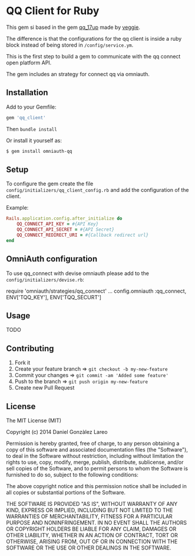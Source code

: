 # QQ Client for Ruby

This gem si based in the gem [qq_17up](https://github.com/17up/qq_17up) made by [veggie](mailto:kkxlkkxllb@gmail.com).

The difference is that the configurations for the qq client is inside a ruby block instead of being stored in `/config/service.ym`.

This is the first step to build a gem to communicate with the qq connect open platform API.

The gem includes an strategy for connect qq via omniauth. 

## Installation

Add to your Gemfile:

```ruby
gem 'qq_client'
```

Then `bundle install`

Or install it yourself as:

```bash
$ gem install omniauth-qq
```
## Setup

To configure the gem create the file `config/initializers/qq_client_config.rb` and add the configuration of the client.

Example:

```ruby
Rails.application.config.after_initialize do
	QQ_CONNECT_API_KEY = #{API Key}
	QQ_CONNECT_API_SECRET = #{API Secret}
	QQ_CONNECT_REDIRECT_URI = #{Callback redirect url}
end
```

## OmniAuth configuration

To use qq_connect with devise omniauth please add to the `config/initializers/devise.rb`:

  require 'omniauth/strategies/qq_connect'
  ...
  config.omniauth :qq_connect, ENV['TQQ_KEY'], ENV['TQQ_SECURT']



## Usage

TODO

## Contributing

1. Fork it
2. Create your feature branch => `git checkout -b my-new-feature`
3. Commit your changes => `git commit -am 'Added some feature'`
4. Push to the branch  => `git push origin my-new-feature`
5. Create new Pull Request

## License

The MIT License (MIT)

Copyright (c) 2014 Daniel Gonzàlez Lareo

Permission is hereby granted, free of charge, to any person obtaining a copy of
this software and associated documentation files (the "Software"), to deal in
the Software without restriction, including without limitation the rights to
use, copy, modify, merge, publish, distribute, sublicense, and/or sell copies of
the Software, and to permit persons to whom the Software is furnished to do so,
subject to the following conditions:

The above copyright notice and this permission notice shall be included in all
copies or substantial portions of the Software.

THE SOFTWARE IS PROVIDED "AS IS", WITHOUT WARRANTY OF ANY KIND, EXPRESS OR
IMPLIED, INCLUDING BUT NOT LIMITED TO THE WARRANTIES OF MERCHANTABILITY, FITNESS
FOR A PARTICULAR PURPOSE AND NONINFRINGEMENT. IN NO EVENT SHALL THE AUTHORS OR
COPYRIGHT HOLDERS BE LIABLE FOR ANY CLAIM, DAMAGES OR OTHER LIABILITY, WHETHER
IN AN ACTION OF CONTRACT, TORT OR OTHERWISE, ARISING FROM, OUT OF OR IN
CONNECTION WITH THE SOFTWARE OR THE USE OR OTHER DEALINGS IN THE SOFTWARE.
